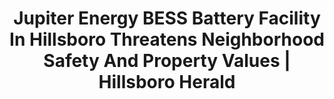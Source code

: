 ---
title: >-
    Jupiter Energy BESS Battery Facility In Hillsboro Threatens Neighborhood Safety And Property Values | Hillsboro Herald
external_link: https://hillsboroherald.com/jupiter-energy-bess-battery-facility-in-hillsboro-threatens-neighborhood-safety-and-property-values-2/
excerpt: >-
    Jupiter Energy (a Blackrock company) is pushing hard for its proposed BESS Battery Facility in Hillsboro.  The proposed location may have a Hillsboro address, but it is located North of and outside Hillsboro’s Urban Growth Boundary in a farm area not zoned for heavy industrial uses, such as 114 Lithium Ion Batteries, which is what Jupiter proposes to place adjacent to residential uses.
---